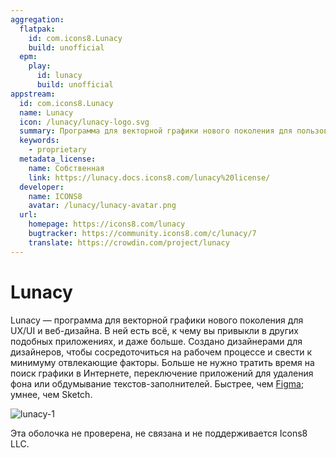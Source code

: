 ```yaml
---
aggregation:
  flatpak:
    id: com.icons8.Lunacy
    build: unofficial
  epm:
    play:
      id: lunacy
      build: unofficial
appstream:
  id: com.icons8.Lunacy
  name: Lunacy
  icon: /lunacy/lunacy-logo.svg
  summary: Программа для векторной графики нового поколения для пользовательского интерфейса, UX и веб-дизайна.
  keywords:
    - proprietary
  metadata_license:
    name: Собственная
    link: https://lunacy.docs.icons8.com/lunacy%20license/
  developer:
    name: ICONS8
    avatar: /lunacy/lunacy-avatar.png
  url:
    homepage: https://icons8.com/lunacy
    bugtracker: https://community.icons8.com/c/lunacy/7
    translate: https://crowdin.com/project/lunacy
---
```


# Lunacy

Lunacy — программа для векторной графики нового поколения для UX/UI и веб-дизайна. В ней есть всё, к чему вы привыкли в других подобных приложениях, и даже больше. Создано дизайнерами для дизайнеров, чтобы сосредоточиться на рабочем процессе и свести к минимуму отвлекающие факторы. Больше не нужно тратить время на поиск графики в Интернете, переключение приложений для удаления фона или обдумывание текстов-заполнителей. Быстрее, чем [Figma](/figma); умнее, чем Sketch.

![lunacy-1](/lunacy/lunacy-1.jpg)

Эта оболочка не проверена, не связана и не поддерживается Icons8 LLC.

<!--@include: @apps/_parts/install/content-flatpak.md-->
<!--@include: @apps/_parts/install/content-epm-play.md-->
